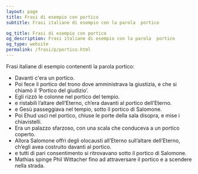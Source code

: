 ```yaml
---
layout: page
title: Frasi di esempio con portico 
subtitle: Frasi italiane di esempio con la parola  portico

og_title: Frasi di esempio con portico 
og_description: Frasi italiane di esempio con la parola  portico
og_type: website
permalink: /frasi/p/portico.html
---
```


Frasi italiane di esempio contenenti la parola portico:


- Davanti c'era un portico.
- Poi fece il portico del trono dove amministrava la giustizia, e che si chiamò il ‘Portico del giudizio’.
- Egli rizzò le colonne nel portico del tempio.
- e ristabilì l’altare dell’Eterno, ch’era davanti al portico dell’Eterno.
- e Gesù passeggiava nel tempio, sotto il portico di Salomone.
- Poi Ehud uscì nel portico, chiuse le porte della sala disopra, e mise i chiavistelli.
- Era un palazzo sfarzoso, con una scala che conduceva a un portico coperto.
- Allora Salomone offrì degli olocausti all’Eterno sull’altare dell’Eterno, ch’egli avea costruito davanti al portico.
- e tutti di pari consentimento si ritrovavano sotto il portico di Salomone.
- Mathias spinge Phil Wittacher fino ad attraversare il portico e a scendere nella strada.
